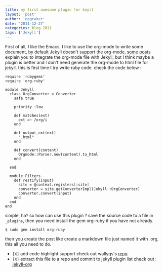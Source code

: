 ```yaml
---
title: my first awesome plugin for keyll 
layout: 'post'
author: 'eggcaker'
date: '2011-12-27'
categories: blog 2011
tags: ['Jekyll']
---
```



First of all, I like the Emacs, I like to use the org-mode to write some
document, by default Jekyll doesn't support the org-mode,
[some](http://orgmode.org/worg/org-tutorials/org-jekyll.html)
[posts](http://juanreyero.com/open/org-jekyll/) explain you to integrate the
org-mode file with Jekyll, but I think maybe a plugin is better and I don't
need generate the org-mode to html file for jekyll. this is first time I try
write ruby code. check the code below :

    
    require 'rubygems' 
    require 'org-ruby' 
    
    module Jekyll
      class OrgConverter < Converter
        safe true
    
        priority :low
    
        def matches(ext)
          ext =~ /org/i
        end  
    
        def output_ext(ext)
          ".html"   
        end
    
        def convert(content)
          Orgmode::Parser.new(content).to_html 
        end
    
      end 
    
      module Filters
        def restify(input)
          site = @context.registers[:site]
          converter = site.getConverterImpl(Jekyll::OrgConverter)
          converter.convert(input)
        end
      end 
    end
    
    

simple, ha? so how can use this plugin ? save the source code to a file in
`_plugins`, then you need install the gem org-ruby if you have not already.

    
    $ sudo gem install org-ruby
    

then you create the post like create a markdown file just named it with .org,
this all you need to do.

  * `[X]` add code highlight support check out wallyqs's [repo](https://github.com/wallyqs/org-ruby/tree/code_syntax_highlight)
  * `[X]` extract this file to a repo and commit to jekyll plugin list check out : [jekyll-org](http://github.com/eggcaker/jekyll-org)

